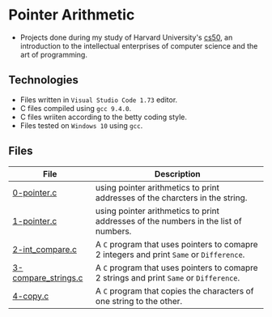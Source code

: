 # Pointer Arithmetic

- Projects done during my study of Harvard University's [cs50](https://learning.edx.org/course/course-v1:HarvardX+CS50+X/block-v1:HarvardX+CS50+X+type@sequential+block@3c550787b1d1470bbdba91d14392bd43/block-v1:HarvardX+CS50+X+type@vertical+block@ffc346411661409a901306ca7c2b7b54), an introduction to the intellectual enterprises of computer science and the art of programming. 

## Technologies
- Files written in ```Visual Studio Code 1.73``` editor. 
- C files compiled using ```gcc 9.4.0```.
- C files wriiten according to the betty coding style. 
- Files tested on ```Windows 10``` using ```gcc```.

## Files

| File | Description |
| ---  | --- |
|[0-pointer.c](0-pointer.c)|using pointer arithmetics to print addresses of the charcters in the string.|
|[1-pointer.c](1-pointer.c)|using pointer arithmetics to print addresses of the numbers in the list of numbers.|
|[2-int_compare.c](2-int_compare.c)|A ```C``` program that uses pointers to comapre 2 integers and print ```Same``` or ```Difference```.|
|[3-compare_strings.c](3-compare_strings.c)|A ```C``` program that uses pointers to comapre 2 strings and print ```Same``` or ```Difference```.|
|[4-copy.c](4-copy.c)|A ```C``` program that copies the characters of one string to the other.|
